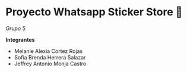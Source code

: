 # Proyecto Whatsapp Sticker Store 🌠
_Grupo 5_

**Integrantes**
- Melanie Alexia Cortez Rojas
- Sofia Brenda Herrera Salazar
- Jeffrey Antonio Monja Castro
